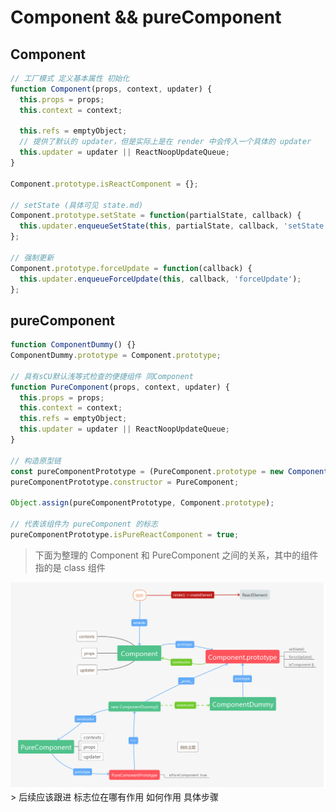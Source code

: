 # Component && pureComponent
## Component
```javascript
// 工厂模式 定义基本属性 初始化
function Component(props, context, updater) {
  this.props = props;
  this.context = context;
  
  this.refs = emptyObject;
  // 提供了默认的 updater，但是实际上是在 render 中会传入一个具体的 updater 
  this.updater = updater || ReactNoopUpdateQueue;
}

Component.prototype.isReactComponent = {};

// setState (具体可见 state.md)
Component.prototype.setState = function(partialState, callback) {
  this.updater.enqueueSetState(this, partialState, callback, 'setState');
};

// 强制更新
Component.prototype.forceUpdate = function(callback) {
  this.updater.enqueueForceUpdate(this, callback, 'forceUpdate');
};

```
## pureComponent
```javascript
function ComponentDummy() {}
ComponentDummy.prototype = Component.prototype;

// 具有sCU默认浅等式检查的便捷组件 同Component
function PureComponent(props, context, updater) {
  this.props = props;
  this.context = context;
  this.refs = emptyObject;
  this.updater = updater || ReactNoopUpdateQueue;
}

// 构造原型链
const pureComponentPrototype = (PureComponent.prototype = new ComponentDummy());
pureComponentPrototype.constructor = PureComponent;

Object.assign(pureComponentPrototype, Component.prototype);

// 代表该组件为 pureComponent 的标志
pureComponentPrototype.isPureReactComponent = true;

```
> 下面为整理的 Component 和 PureComponent 之间的关系，其中的组件指的是 class 组件

<img src="./imgs/Component.png"/>
> 后续应该跟进 标志位在哪有作用 如何作用 具体步骤

